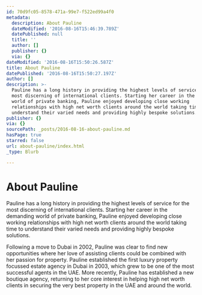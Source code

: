 ```yaml
---
id: 70d9fc05-8578-471a-99e7-f522ed99a4f0
metadata:
  description: About Pauline
  dateModified: '2016-08-16T15:46:39.789Z'
  datePublished: null
  title: ''
  author: []
  publisher: {}
  via: {}
dateModified: '2016-08-16T15:50:26.587Z'
title: About Pauline
datePublished: '2016-08-16T15:50:27.197Z'
author: []
description: >-
  Pauline has a long history in providing the highest levels of service for the
  most discerning of international clients. Starting her career in the demanding
  world of private banking, Pauline enjoyed developing close working
  relationships with high net worth clients around the world taking time to
  understand their varied needs and providing highly bespoke solutions.
publisher: {}
via: {}
sourcePath: _posts/2016-08-16-about-pauline.md
hasPage: true
starred: false
url: about-pauline/index.html
_type: Blurb

---
```

# About Pauline

Pauline has a long history in providing the highest levels of service for the most discerning of international clients. Starting her career in the demanding world of private banking, Pauline enjoyed developing close working relationships with high net worth clients around the world taking time to understand their varied needs and providing highly bespoke solutions.

Following a move to Dubai in 2002, Pauline was clear to find new opportunities where her love of assisting clients could be combined with her passion for property. Pauline established the first luxury property focussed estate agency in Dubai in 2003, which grew to be one of the most successful agents in the UAE. More recently, Pauline has established a new boutique agency, returning to her core interest in helping high net worth clients in securing the very best property in the UAE and around the world.